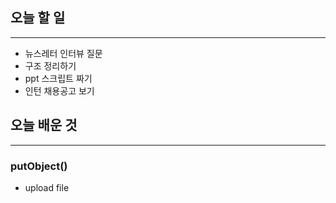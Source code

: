 ## 오늘 할 일

---

- 뉴스레터 인터뷰 질문
- 구조 정리하기
- ppt 스크립트 짜기
- 인턴 채용공고 보기

## 오늘 배운 것

---

### putObject()

- upload file
